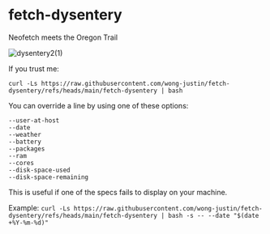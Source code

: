 # fetch-dysentery

Neofetch meets the Oregon Trail

![dysentery2(1)](https://github.com/user-attachments/assets/bbaa18a4-7cab-4e87-bcf1-9ec83e29c29f)

If you trust me:

```
curl -Ls https://raw.githubusercontent.com/wong-justin/fetch-dysentery/refs/heads/main/fetch-dysentery | bash
```

You can override a line by using one of these options:

```
--user-at-host
--date
--weather
--battery
--packages
--ram
--cores
--disk-space-used
--disk-space-remaining
```

This is useful if one of the specs fails to display on your machine.

Example: `curl -Ls https://raw.githubusercontent.com/wong-justin/fetch-dysentery/refs/heads/main/fetch-dysentery | bash -s -- --date "$(date +%Y-%m-%d)"`
